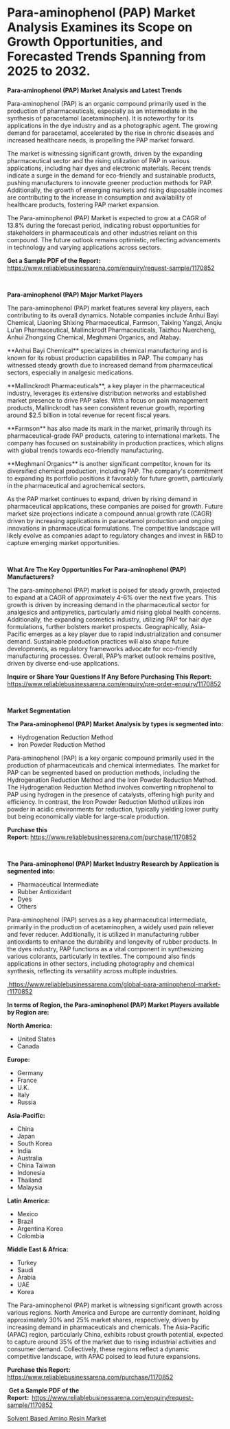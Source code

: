 <p><h1>Para-aminophenol (PAP) Market Analysis Examines its Scope on Growth Opportunities, and Forecasted Trends Spanning from 2025 to 2032.</h1></p><p><strong>Para-aminophenol (PAP) Market Analysis and Latest Trends</strong></p>
<p><p>Para-aminophenol (PAP) is an organic compound primarily used in the production of pharmaceuticals, especially as an intermediate in the synthesis of paracetamol (acetaminophen). It is noteworthy for its applications in the dye industry and as a photographic agent. The growing demand for paracetamol, accelerated by the rise in chronic diseases and increased healthcare needs, is propelling the PAP market forward.</p><p>The market is witnessing significant growth, driven by the expanding pharmaceutical sector and the rising utilization of PAP in various applications, including hair dyes and electronic materials. Recent trends indicate a surge in the demand for eco-friendly and sustainable products, pushing manufacturers to innovate greener production methods for PAP. Additionally, the growth of emerging markets and rising disposable incomes are contributing to the increase in consumption and availability of healthcare products, fostering PAP market expansion.</p><p>The Para-aminophenol (PAP) Market is expected to grow at a CAGR of 13.8% during the forecast period, indicating robust opportunities for stakeholders in pharmaceuticals and other industries reliant on this compound. The future outlook remains optimistic, reflecting advancements in technology and varying applications across sectors.</p></p>
<p><strong>Get a Sample PDF of the Report:&nbsp;</strong> <a href="https://www.reliablebusinessarena.com/enquiry/request-sample/1170852?utm_campaign=2116&utm_medium=2&utm_source=Github&utm_content=ia&utm_term=04042025&utm_id=para-aminophenol-pap">https://www.reliablebusinessarena.com/enquiry/request-sample/1170852</a></p>
<p>&nbsp;</p>
<p><strong>Para-aminophenol (PAP) Major Market Players</strong></p>
<p><p>The para-aminophenol (PAP) market features several key players, each contributing to its overall dynamics. Notable companies include Anhui Bayi Chemical, Liaoning Shixing Pharmaceutical, Farmson, Taixing Yangzi, Anqiu Lu’an Pharmaceutical, Mallinckrodt Pharmaceuticals, Taizhou Nuercheng, Anhui Zhongxing Chemical, Meghmani Organics, and Atabay.</p><p>**Anhui Bayi Chemical** specializes in chemical manufacturing and is known for its robust production capabilities in PAP. The company has witnessed steady growth due to increased demand from pharmaceutical sectors, especially in analgesic medications.</p><p>**Mallinckrodt Pharmaceuticals**, a key player in the pharmaceutical industry, leverages its extensive distribution networks and established market presence to drive PAP sales. With a focus on pain management products, Mallinckrodt has seen consistent revenue growth, reporting around $2.5 billion in total revenue for recent fiscal years.</p><p>**Farmson** has also made its mark in the market, primarily through its pharmaceutical-grade PAP products, catering to international markets. The company has focused on sustainability in production practices, which aligns with global trends towards eco-friendly manufacturing.</p><p>**Meghmani Organics** is another significant competitor, known for its diversified chemical production, including PAP. The company's commitment to expanding its portfolio positions it favorably for future growth, particularly in the pharmaceutical and agrochemical sectors.</p><p>As the PAP market continues to expand, driven by rising demand in pharmaceutical applications, these companies are poised for growth. Future market size projections indicate a compound annual growth rate (CAGR) driven by increasing applications in paracetamol production and ongoing innovations in pharmaceutical formulations. The competitive landscape will likely evolve as companies adapt to regulatory changes and invest in R&D to capture emerging market opportunities.</p></p>
<p>&nbsp;</p>
<p><strong>What Are The Key Opportunities For Para-aminophenol (PAP) Manufacturers?</strong></p>
<p><p>The para-aminophenol (PAP) market is poised for steady growth, projected to expand at a CAGR of approximately 4-6% over the next five years. This growth is driven by increasing demand in the pharmaceutical sector for analgesics and antipyretics, particularly amid rising global health concerns. Additionally, the expanding cosmetics industry, utilizing PAP for hair dye formulations, further bolsters market prospects. Geographically, Asia-Pacific emerges as a key player due to rapid industrialization and consumer demand. Sustainable production practices will also shape future developments, as regulatory frameworks advocate for eco-friendly manufacturing processes. Overall, PAP’s market outlook remains positive, driven by diverse end-use applications.</p></p>
<p><strong>Inquire or Share Your Questions If Any Before Purchasing This Report:</strong> <a href="https://www.reliablebusinessarena.com/enquiry/pre-order-enquiry/1170852?utm_campaign=2116&utm_medium=2&utm_source=Github&utm_content=ia&utm_term=04042025&utm_id=para-aminophenol-pap">https://www.reliablebusinessarena.com/enquiry/pre-order-enquiry/1170852</a></p>
<p>&nbsp;</p>
<p><strong>Market Segmentation</strong></p>
<p><strong>The Para-aminophenol (PAP) Market Analysis by types is segmented into:</strong></p>
<p><ul><li>Hydrogenation Reduction Method</li><li>Iron Powder Reduction Method</li></ul></p>
<p><p>Para-aminophenol (PAP) is a key organic compound primarily used in the production of pharmaceuticals and chemical intermediates. The market for PAP can be segmented based on production methods, including the Hydrogenation Reduction Method and the Iron Powder Reduction Method. The Hydrogenation Reduction Method involves converting nitrophenol to PAP using hydrogen in the presence of catalysts, offering high purity and efficiency. In contrast, the Iron Powder Reduction Method utilizes iron powder in acidic environments for reduction, typically yielding lower purity but being economically viable for large-scale production.</p></p>
<p><strong>Purchase this Report:&nbsp;</strong><a href="https://www.reliablebusinessarena.com/purchase/1170852?utm_campaign=2116&utm_medium=2&utm_source=Github&utm_content=ia&utm_term=04042025&utm_id=para-aminophenol-pap">https://www.reliablebusinessarena.com/purchase/1170852</a></p>
<p>&nbsp;</p>
<p><strong>The Para-aminophenol (PAP) Market Industry Research by Application is segmented into:</strong></p>
<p><ul><li>Pharmaceutical Intermediate</li><li>Rubber Antioxidant</li><li>Dyes</li><li>Others</li></ul></p>
<p><p>Para-aminophenol (PAP) serves as a key pharmaceutical intermediate, primarily in the production of acetaminophen, a widely used pain reliever and fever reducer. Additionally, it is utilized in manufacturing rubber antioxidants to enhance the durability and longevity of rubber products. In the dyes industry, PAP functions as a vital component in synthesizing various colorants, particularly in textiles. The compound also finds applications in other sectors, including photography and chemical synthesis, reflecting its versatility across multiple industries.</p></p>
<p><a href="https://www.reliablebusinessarena.com/global-para-aminophenol-market-r1170852?utm_campaign=2116&utm_medium=2&utm_source=Github&utm_content=ia&utm_term=04042025&utm_id=para-aminophenol-pap">&nbsp;https://www.reliablebusinessarena.com/global-para-aminophenol-market-r1170852</a></p>
<p><strong>In terms of Region, the Para-aminophenol (PAP) Market Players available by Region are:</strong></p>
<p>
    <p> <strong> North America: </strong>
        <ul>
            <li>United States</li>
            <li>Canada</li>
        </ul>
        </p> 
    <p> <strong> Europe: </strong>
        <ul>
            <li>Germany</li>
            <li>France</li>
            <li>U.K.</li>
            <li>Italy</li>
            <li>Russia</li>
        </ul>
        </p> 
    <p> <strong> Asia-Pacific: </strong>
        <ul>
            <li>China</li>
            <li>Japan</li>
            <li>South Korea</li>
            <li>India</li>
            <li>Australia</li>
            <li>China Taiwan</li>
            <li>Indonesia</li>
            <li>Thailand</li>
            <li>Malaysia</li>
        </ul>
        </p> 
    <p> <strong> Latin America: </strong>
        <ul>
            <li>Mexico</li>
            <li>Brazil</li>
            <li>Argentina Korea</li>
            <li>Colombia</li>
        </ul>
        </p> 
    <p> <strong> Middle East & Africa: </strong>
        <ul>
            <li>Turkey</li>
            <li>Saudi</li>
            <li>Arabia</li>
            <li>UAE</li>
            <li>Korea</li>
        </ul>
    </p>
    </p>
<p><p>The Para-aminophenol (PAP) market is witnessing significant growth across various regions. North America and Europe are currently dominant, holding approximately 30% and 25% market shares, respectively, driven by increasing demand in pharmaceuticals and chemicals. The Asia-Pacific (APAC) region, particularly China, exhibits robust growth potential, expected to capture around 35% of the market due to rising industrial activities and consumer demand. Collectively, these regions reflect a dynamic competitive landscape, with APAC poised to lead future expansions.</p></p>
<p><strong>Purchase this Report: </strong><a href="https://www.reliablebusinessarena.com/purchase/1170852?utm_campaign=2116&utm_medium=2&utm_source=Github&utm_content=ia&utm_term=04042025&utm_id=para-aminophenol-pap">https://www.reliablebusinessarena.com/purchase/1170852</a></p>
<p>&nbsp;<strong>Get a Sample PDF of the Report:&nbsp;&nbsp;</strong><a href="https://www.reliablebusinessarena.com/enquiry/request-sample/1170852?utm_campaign=2116&utm_medium=2&utm_source=Github&utm_content=ia&utm_term=04042025&utm_id=para-aminophenol-pap">https://www.reliablebusinessarena.com/enquiry/request-sample/1170852</a></p>
<p><strong></strong></p>
<p><p><a href="https://github.com/luckyshygirl/Market-Research-Report-List-7/blob/main/solvent-based-amino-resin-market.md?utm_campaign=2116&utm_medium=2&utm_source=Github&utm_content=ia&utm_term=04042025&utm_id=para-aminophenol-pap">Solvent Based Amino Resin Market</a></p></p>